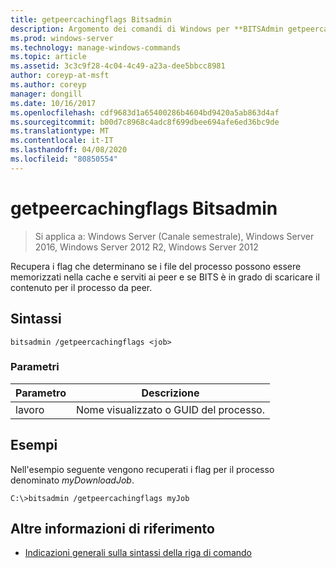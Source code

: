 ```yaml
---
title: getpeercachingflags Bitsadmin
description: Argomento dei comandi di Windows per **BITSAdmin getpeercachingflags**, che consente di recuperare i flag che determinano se i file del processo possono essere memorizzati nella cache e serviti ai peer e se BITS è in grado di scaricare il contenuto per il processo da peer.
ms.prod: windows-server
ms.technology: manage-windows-commands
ms.topic: article
ms.assetid: 3c3c9f28-4c04-4c49-a23a-dee5bbcc8981
author: coreyp-at-msft
ms.author: coreyp
manager: dongill
ms.date: 10/16/2017
ms.openlocfilehash: cdf9683d1a65400286b4604bd9420a5ab863d4af
ms.sourcegitcommit: b00d7c8968c4adc8f699dbee694afe6ed36bc9de
ms.translationtype: MT
ms.contentlocale: it-IT
ms.lasthandoff: 04/08/2020
ms.locfileid: "80850554"
---
```

# <a name="bitsadmin-getpeercachingflags"></a>getpeercachingflags Bitsadmin

>Si applica a: Windows Server (Canale semestrale), Windows Server 2016, Windows Server 2012 R2, Windows Server 2012

Recupera i flag che determinano se i file del processo possono essere memorizzati nella cache e serviti ai peer e se BITS è in grado di scaricare il contenuto per il processo da peer.

## <a name="syntax"></a>Sintassi

```
bitsadmin /getpeercachingflags <job> 
```

### <a name="parameters"></a>Parametri

| Parametro | Descrizione |
| -------------- | -------------- |
| lavoro | Nome visualizzato o GUID del processo. |

## <a name="examples"></a><a name=BKMK_examples></a>Esempi

Nell'esempio seguente vengono recuperati i flag per il processo denominato *myDownloadJob*.

```
C:\>bitsadmin /getpeercachingflags myJob
```

## <a name="additional-references"></a>Altre informazioni di riferimento

- [Indicazioni generali sulla sintassi della riga di comando](command-line-syntax-key.md)